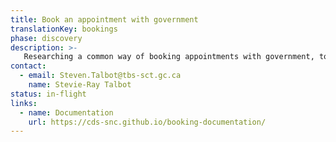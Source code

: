 ```yaml
---
title: Book an appointment with government
translationKey: bookings
phase: discovery
description: >-
   Researching a common way of booking appointments with government, to get people the in-person assistance they need.
contact:
  - email: Steven.Talbot@tbs-sct.gc.ca
    name: Stevie-Ray Talbot 
status: in-flight
links:
  - name: Documentation
    url: https://cds-snc.github.io/booking-documentation/
---
```


